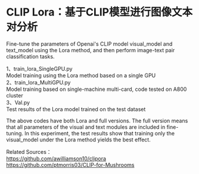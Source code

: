 # **CLIP Lora：基于CLIP模型进行图像文本对分析**
Fine-tune the parameters of Openai's CLIP model visual_model and text_model using the Lora method, and then perform image-text pair classification tasks.<br>

1、train_lora_SingleGPU.py<br>
Model training using the Lora method based on a single GPU<br>
2、train_lora_MultiGPU.py<br>
Model training based on single-machine multi-card, code tested on A800 cluster<br>
3、Val.py<br>
Test results of the Lora model trained on the test dataset<br>

The above codes have both Lora and full versions. The full version means that all parameters of the visual and text modules are included in fine-tuning. In this experiment, the test results show that training only the visual_model under the Lora method yields the best effect.<br>



Related Sources：<br>
https://github.com/awilliamson10/clipora<br>
https://github.com/ptmorris03/CLIP-for-Mushrooms<br>